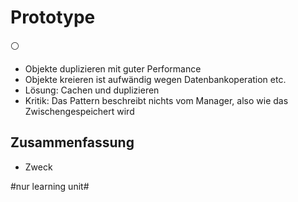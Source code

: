 
# Prototype
⚪️

- Objekte duplizieren mit guter Performance
- Objekte kreieren ist aufwändig wegen Datenbankoperation etc.
- Lösung: Cachen und duplizieren
- Kritik:  Das Pattern beschreibt nichts vom Manager, also wie das Zwischengespeichert wird 

## Zusammenfassung
- Zweck


#nur learning unit#